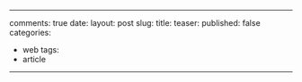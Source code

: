 ---
 comments: true
 date: 
 layout: post
 slug: 
 title: 
 teaser:
 published: false
 categories:
 - web
 tags:
 - article
 ---

